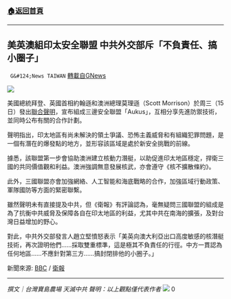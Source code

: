###  [:house:返回首頁](https://github.com/ourhimalayas/txt)
---


## 美英澳組印太安全聯盟 中共外交部斥「不負責任、搞小圈子」
` G&#124;News TAIWAN` [轉載自GNews](https://gnews.org/zh-hant/1536253/)

![](https://assets.gnews.org/wp-content/uploads/2021/09/e82e27ae-1673-11ec-ab69-f2bfe93835cf_image_hires_130625.jpeg)

美國總統拜登、英國首相約翰遜和澳洲總理莫理遜（Scott Morrison）於周三（15日）發出[聯合聲明](https://www.whitehouse.gov/briefing-room/statements-releases/2021/09/15/joint-leaders-statement-on-aukus/)，宣布組成三邊安全聯盟「Aukus」，互相分享先進防禦技術，並同時公布有關的合作計劃。

聲明指出，印太地區有尚未解決的領土爭議、恐怖主義威脅和有組織犯罪問題，是一個有潛在的爆發點的地方，並形容該區域是處於新安全挑戰的前線。

據悉，該聯盟第一步會協助澳洲建立核動力潛艇，以助促進印太地區穩定，捍衛三國的共同價值觀和利益。澳洲強調無意發展核武，亦會遵守《核不擴散條約》。

此外，三國聯盟亦會加強網絡、人工智能和海底戰略的合作，加強區域行動政策、軍隊國防等方面的緊密聯繫。

雖然聲明未有直接提及中共，但《衛報》有評論認為，毫無疑問三國聯盟的組成是為了抗衡中共威脅及保障各自在印太地區的利益，尤其中共在南海的擴張，及對台灣日益增加的野心。

對此，中共外交部發言人趙立堅憤怒表示「美英向澳大利亞出口高度敏感的核潛艇技術，再次證明他們……採取雙重標準，這是極其不負責任的行徑。中方一貫認為任何地區……不應針對第三方……搞封閉排他的小圈子。」

新聞來源: [BBC](https://www.bbc.co.uk/news/world-58564837) / [衛報](https://www.theguardian.com/australia-news/2021/sep/15/australia-nuclear-powered-submarines-us-uk-security-partnership-aukus)

* * *

*撰文｜台灣寶島農場 天滅中共
聲明：以上觀點僅代表作者*
![](https://assets.gnews.org/wp-content/uploads/2021/08/c9930e2158cc3d3f.jpg)
0
